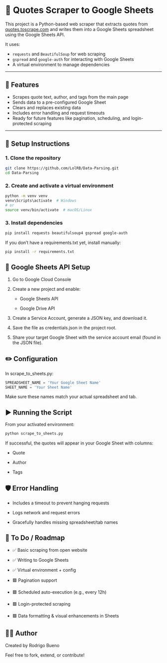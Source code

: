 # 📝 Quotes Scraper to Google Sheets

This project is a Python-based web scraper that extracts quotes from [quotes.toscrape.com](http://quotes.toscrape.com) and writes them into a Google Sheets spreadsheet using the Google Sheets API.

It uses:

- `requests` and `BeautifulSoup` for web scraping
- `gspread` and `google-auth` for interacting with Google Sheets
- A virtual environment to manage dependencies

---

## 🚀 Features

- Scrapes quote text, author, and tags from the main page
- Sends data to a pre-configured Google Sheet
- Clears and replaces existing data
- Includes error handling and request timeouts
- Ready for future features like pagination, scheduling, and login-protected scraping

---

## 🔧 Setup Instructions

### 1. Clone the repository

```bash
git clone https://github.com/LolRB/Data-Parsing.git
cd Data-Parsing
```

### 2. Create and activate a virtual environment

```bash
python -m venv venv
venv\Scripts\activate  # Windows
# or
source venv/bin/activate  # macOS/Linux
```

### 3. Install dependencies

```bash
pip install requests beautifulsoup4 gspread google-auth
```

If you don’t have a requirements.txt yet, install manually:
```bash
pip install -r requirements.txt
```

## 📄 Google Sheets API Setup

1. Go to Google Cloud Console

2. Create a new project and enable:

    - Google Sheets API

    - Google Drive API

3. Create a Service Account, generate a JSON key, and download it.

4. Save the file as credentials.json in the project root.

5. Share your target Google Sheet with the service account email (found in the JSON file).

## ✏️ Configuration

In scrape_to_sheets.py:

```python
SPREADSHEET_NAME = 'Your Google Sheet Name'
SHEET_NAME = 'Your Sheet Name'
```
Make sure these names match your actual spreadsheet and tab.

## ▶️ Running the Script

From your activated environment:

```bash
python scrape_to_sheets.py
```
If successful, the quotes will appear in your Google Sheet with columns:

- Quote

- Author

- Tags

## 🛡️ Error Handling

- Includes a timeout to prevent hanging requests

- Logs network and request errors

- Gracefully handles missing spreadsheet/tab names

## 📌 To Do / Roadmap
 - ✅ Basic scraping from open website

 - ✅ Writing to Google Sheets

 - ✅ Virtual environment + config

 - 🟩 Pagination support

 - 🟩 Scheduled auto-execution (e.g., every 12h)

 - 🟩 Login-protected scraping

 - 🟩 Data formatting & visual enhancements in Sheets

## 🧑‍💻 Author

Created by Rodrigo Bueno

Feel free to fork, extend, or contribute!